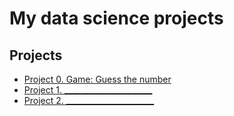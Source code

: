 # My data science projects 

## Projects

* [Project 0. Game: Guess the number]()
* [Project 1. ______________________]()
* [Project 2. ______________________]()